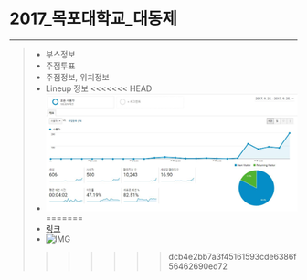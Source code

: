 # 2017_목포대학교_대동제
-----
> * 부스정보
> * 주점투표
> * 주점정보, 위치정보
> * Lineup 정보
<<<<<<< HEAD
> * ![IMG](README/google_report_09_25.JPG)
=======
> * [링크](https://www.yololion.net)
> * ![IMG](https://drive.google.com/open?id=0BzEgswQ5TTN_VFdnbm5FWnRXVDg)
>>>>>>> dcb4e2bb7a3f45161593cde6386f56462690ed72
